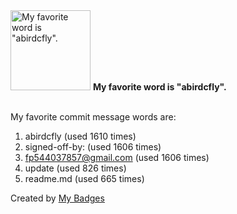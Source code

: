 <img src="https://github.com/my-badges/my-badges/blob/master/src/all-badges/favorite-word/favorite-word.png?raw=true" alt="My favorite word is &quot;abirdcfly&quot;." title="My favorite word is &quot;abirdcfly&quot;." width="128">
<strong>My favorite word is &quot;abirdcfly&quot;.</strong>
<br><br>

My favorite commit message words are:

1. abirdcfly (used 1610 times)
2. signed-off-by: (used 1606 times)
3. <fp544037857@gmail.com> (used 1606 times)
4. update (used 826 times)
5. readme.md (used 665 times)


Created by <a href="https://github.com/my-badges/my-badges">My Badges</a>